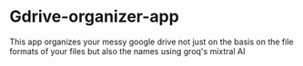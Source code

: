 # Gdrive-organizer-app
This app organizes your messy google drive not just on the basis on the file formats of your files but also the names using groq's mixtral AI
